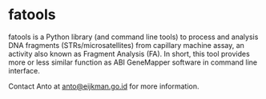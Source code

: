 
fatools
=======


fatools is a Python library (and command line tools) to process and analysis
DNA fragments (STRs/microsatellites) from capillary machine assay, an activity
also known as Fragment Analysis (FA). In short, this tool provides more or less
similar function as ABI GeneMapper software in command line interface.

Contact Anto at anto@eijkman.go.id for more information.


